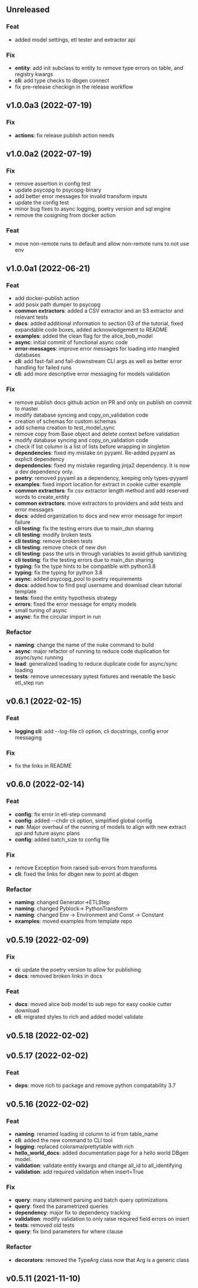 ## Unreleased

### Feat

- added model settings, etl tester and extractor api

### Fix

- **entity**: add init subclass to entity to remove type errors on table, and registry kwargs
- **cli**: add type checks to dbgen connect
- fix pre-release checkign in the release workflow

## v1.0.0a3 (2022-07-19)

### Fix

- **actions**: fix release publish action needs

## v1.0.0a2 (2022-07-19)

### Fix

- remove assertion in config test
- update psycopg to psycopg-binary
- add better error messages for invalid transform inputs
- update the config test
- minor bug fixes to async logging, poetry version and sql engine
- remove the cosigning from docker action

### Feat

- move non-remote runs to default and allow non-remote runs to not use env

## v1.0.0a1 (2022-06-21)

### Feat

- add docker-publish action
- add posix path dumper to psycopg
- **common extractors**: added a CSV extractor and an S3 extractor and relevant tests
- **docs**: added additional information to section 03 of the tutorial, fixed expandable code boxes, added acknowledgement to README
- **examples**: added the clean flag for the alice_bob_model
- **async**: initial commit of functional async code
- **error-messages**: improve error messages for loading into mangled databases
- **cli**: add fast-fail and fail-downstream CLI args as well as better error handling for failed runs
- **cli**: add more descriptive error messaging for models validation

### Fix

- remove publish docs github action on PR and only on publish on commit to master
- modify database syncing and copy_on_validation code
- creation of schemas for custom schemas
- add schema creation to test_model_sync
- remove copy from Base object and delete context before validation
- modify database syncing and copy_on_validation code
- check if list column is a list of lists before wrapping in singleton
- **dependencies**: fixed my mistake on pyyaml. Re-added pyyaml as explicit dependency
- **dependencies**: fixed my mistake regarding jinja2 dependency. It is now a dev dependency only.
- **poetry**: removed pyyaml as a dependency, keeping only types-pyyaml
- **examples**: fixed import location for extract in cookie cutter example
- **common extractors**: fix csv extractor length method and add reserved words to create_entity
- **common extractors**: move extractors to providers and add tests and error messages
- **docs**: added organization to docs and new error message for import failure
- **cli testing**: fix the testing errors due to main_dsn sharing
- **cli testing**: modify broken tests
- **cli testing**: remove broken tests
- **cli testing**: remove check of new dsn
- **cli testing**: pass the urls in through variables to avoid github sanitizing
- **cli testing**: fix the testing errors due to main_dsn sharing
- **typing**: fix the type hints to be compatible with python3.8
- **typing**: fix the typing for python 3.8
- **async**: added psycopg_pool to poetry requirements
- **docs**: added how to find psql username and download clean tutorial template
- **tests**: fixed the entity hypothesis strategy
- **errors**: fixed the error message for empty models
- small tuning of async
- **async**: fix the circular import in run

### Refactor

- **naming**: change the name of the nuke command to build
- **async**: major refactor of running to reduce code duplication for async/sync running
- **load**: generalized loading to reduce duplicate code for async/sync loading
- **tests**: remove unnecessary pytest fixtures and reenable the basic etl_step run

## v0.6.1 (2022-02-15)

### Feat

- **logging cli**: add --log-file cli option, cli docstrings, config error messaging

### Fix

- fix the links in README

## v0.6.0 (2022-02-14)

### Feat

- **config**: fix error in etl-step command
- **config**: added --chdir cli option, simplified global config
- **run**: Major overhaul of the running of models to align with new extract api and future async plans
- **config**: added batch_size to config file

### Fix

- remove Exception from raised sub-errors from transforms
- **cli**: fixed the links for dbgen new to point at dbgen

### Refactor

- **naming**: changed Generator->ETLStep
- **naming**: changed Pyblock-> PythonTransform
- **naming**: changed Env -> Environment and Const -> Constant
- **examples**: moved examples from template repo

## v0.5.19 (2022-02-09)

### Fix

- **ci**: update the poetry version to allow for publishing
- **docs**: removed broken links in docs

### Feat

- **docs**: moved alice bob model to sub repo for easy cookie cutter download
- **cli**: migrated styles to rich and added model validate

## v0.5.18 (2022-02-02)

## v0.5.17 (2022-02-02)

### Feat

- **deps**: move rich to package and remove python compatability 3.7

## v0.5.16 (2022-02-02)

### Feat

- **naming**: renamed loading id column to id from table_name
- **cli**: added the new command to CLI tool
- **logging**: replaced colorama/prettytable with rich
- **hello_world_docs**: added documentation page for a hello world DBgen model.
- **validation**: validate entity kwargs and change all_id to all_identifying
- **validation**: add required validation when insert=True

### Fix

- **query**: many statement parsing and batch query optimizations
- **query**: fixed the parametrized queries
- **dependency**: major fix to dependency tracking
- **validation**: modify validation to only raise required field errors on insert
- **tests**: removed old tests
- **query**: fix bind parameters for where clause

### Refactor

- **decorators**: removed the TypeArg class now that Arg is a generic class

## v0.5.11 (2021-11-10)
